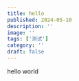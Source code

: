 ```yaml
---
title: hello
published: 2024-05-10
description: ''
image: ''
tags: ['测试']
category: ''
draft: false 
---
```


hello world
